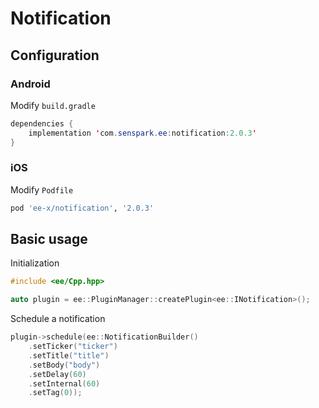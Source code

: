 # Notification
## Configuration
### Android
Modify `build.gradle`
```java
dependencies {
    implementation 'com.senspark.ee:notification:2.0.3'
}
```

### iOS
Modify `Podfile`
```ruby
pod 'ee-x/notification', '2.0.3'
```

## Basic usage
Initialization
```cpp
#include <ee/Cpp.hpp>

auto plugin = ee::PluginManager::createPlugin<ee::INotification>();
```

Schedule a notification
```cpp
plugin->schedule(ee::NotificationBuilder()
    .setTicker("ticker")
    .setTitle("title")
    .setBody("body")
    .setDelay(60)
    .setInternal(60)
    .setTag(0));
```